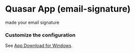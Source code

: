 # Quasar App (email-signature)

made your email signature

### Customize the configuration
See [App Download for Windows](https://drive.google.com/open?id=1hoqcf0jJtp8A35a7fH5-l8EaRuxyz-DJ).
